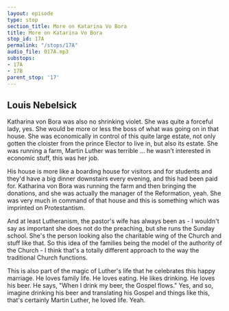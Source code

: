 ```yaml
---
layout: episode
type: stop
section_title: More on Katarina Vo Bora
title: More on Katarina Vo Bora
stop_id: 17A
permalink: "/stops/17A"
audio_file: 017A.mp3
substops:
- 17A
- 17B
parent_stop: '17'
---
```


## Louis Nebelsick

Katharina von Bora was also no shrinking violet. She was quite a forceful lady, yes. She would be more or less the boss of what was going on in that house. She was economically in control of this quite large estate, not only gotten the cloister from the prince Elector to live in, but also its estate. She was running a farm, Martin Luther was terrible … he wasn’t interested in economic stuff, this was her job.

His house is more like a boarding house for visitors and for students and they'd have a big dinner downstairs every evening, and this had been paid for. Katharina von Bora was running the farm and then bringing the donations, and she was actually the manager of the Reformation, yeah. She was very much in command of that house and this is something which was imprinted on Protestantism.

And at least Lutheranism, the pastor's wife has always been as - I wouldn't say as important she does not do the preaching, but she runs the Sunday school. She's the person looking also the charitable wing of the Church and stuff like that. So this idea of the families being the model of the authority of the Church - I think that's a totally different approach to the way the traditional Church functions.

This is also part of the magic of Luther's life that he celebrates this happy marriage. He loves family life. He loves eating. He likes drinking. He loves his beer. He says, "When I drink my beer, the Gospel flows." Yes, and so, imagine drinking his beer and translating his Gospel and things like this, that's certainly Martin Luther, he loved life. Yeah.
